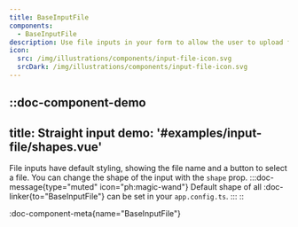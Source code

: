 ```yaml
---
title: BaseInputFile
components: 
  - BaseInputFile
description: Use file inputs in your form to allow the user to upload files from their computer. Many customization options are available.
icon: 
  src: /img/illustrations/components/input-file-icon.svg
  srcDark: /img/illustrations/components/input-file-icon.svg
---
```



::doc-component-demo
---
title: Straight input
demo: '#examples/input-file/shapes.vue'
---
File inputs have default styling, showing the file name and a button to select a file. You can change the shape of the input with the `shape` prop.
:::doc-message{type="muted" icon="ph:magic-wand"}
Default shape of all :doc-linker{to="BaseInputFile"} can be set in your `app.config.ts`.
:::
::



:doc-component-meta{name="BaseInputFile"}